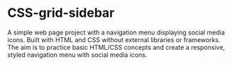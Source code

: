 # CSS-grid-sidebar
A simple web page project with a navigation menu displaying social media icons. Built with HTML and CSS without external libraries or frameworks. The aim is to practice basic HTML/CSS concepts and create a responsive, styled navigation menu with social media icons.
